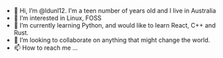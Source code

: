- 👋 Hi, I’m @ldunl12. I'm a teen number of years old and I live in Australia
- 👀 I’m interested in Linux, FOSS
- 🌱 I’m currently learning Python, and would like to learn React, C++ and Rust. 
- 💞️ I’m looking to collaborate on anything that might change the world. 
- 📫 How to reach me ...

<!---
ldunl12/ldunl12 is a ✨ special ✨ repository because its `README.md` (this file) appears on your GitHub profile.
You can click the Preview link to take a look at your changes.
--->
